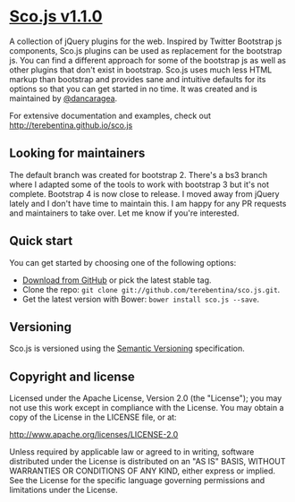 # [Sco.js v1.1.0](http://terebentina.github.io/sco.js)

A collection of jQuery plugins for the web. Inspired by Twitter Bootstrap js components, Sco.js plugins can be used as replacement for the bootstrap js. You can find a different approach for some of the bootstrap js as well as
other plugins that don't exist in bootstrap. Sco.js uses much less HTML markup than bootstrap and provides sane and intuitive defaults for its options so that you can get started in no time.
It was created and is maintained by <a href="http://twitter.com/dancaragea">@dancaragea</a>.

For extensive documentation and examples, check out http://terebentina.github.io/sco.js

## Looking for maintainers

The default branch was created for bootstrap 2. There's a bs3 branch where I adapted some of the tools to work with bootstrap 3 but it's not complete. Bootstrap 4 is now close to release. I moved away from jQuery lately and I don't have time to maintain this. I am happy for any PR requests and maintainers to take over. Let me know if you're interested.

## Quick start

You can get started by choosing one of the following options:

* [Download from GitHub](https://github.com/terebentina/sco.js/zipball/master) or pick the latest stable tag.
* Clone the repo: `git clone git://github.com/terebentina/sco.js.git`.
* Get the latest version with Bower: `bower install sco.js --save`.

## Versioning

Sco.js is versioned using the [Semantic Versioning](http://semver.org) specification.

## Copyright and license

Licensed under the Apache License, Version 2.0 (the "License"); you may not use this work except in compliance with the License. You may obtain a copy of the License in the LICENSE file, or at:

http://www.apache.org/licenses/LICENSE-2.0

Unless required by applicable law or agreed to in writing, software distributed under the License is distributed on an "AS IS" BASIS, WITHOUT WARRANTIES OR CONDITIONS OF ANY KIND, either express or implied. See the License for the specific language governing permissions and limitations under the License.
